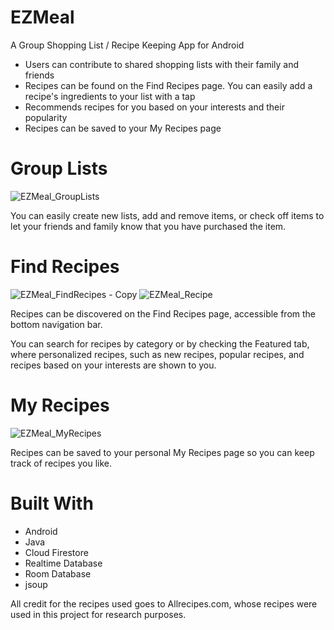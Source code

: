 # EZMeal
A Group Shopping List / Recipe Keeping App for Android

- Users can contribute to shared shopping lists with their family and friends
- Recipes can be found on the Find Recipes page.  You can easily add a recipe's ingredients to your list with a tap
- Recommends recipes for you based on your interests and their popularity
- Recipes can be saved to your My Recipes page

# Group Lists

![EZMeal_GroupLists](https://user-images.githubusercontent.com/98986075/172934674-7f0441ff-056c-4bed-b910-b07974ef9112.png) 

You can easily create new lists, add and remove items, or check off items to let your friends and family know that you have purchased the item.  

# Find Recipes
![EZMeal_FindRecipes - Copy](https://user-images.githubusercontent.com/98986075/172936420-4df93810-e8a0-4a0c-bf55-6f45cc5a3912.JPG) ![EZMeal_Recipe](https://user-images.githubusercontent.com/98986075/172936532-b86cda2c-650f-41ee-ad88-d0b7ad4fa18a.JPG)

Recipes can be discovered on the Find Recipes page, accessible from the bottom navigation bar.

You can search for recipes by category or by checking the Featured tab, where personalized recipes, such as new recipes, popular recipes, and recipes based on your interests are shown to you.

# My Recipes
![EZMeal_MyRecipes](https://user-images.githubusercontent.com/98986075/172942209-7ae709ae-b7c4-4822-b711-caf501355b0f.png)

Recipes can be saved to your personal My Recipes page so you can keep track of recipes you like.

# Built With

- Android
- Java
- Cloud Firestore
- Realtime Database
- Room Database
- jsoup

All credit for the recipes used goes to Allrecipes.com, whose recipes were used in this project for research purposes.
